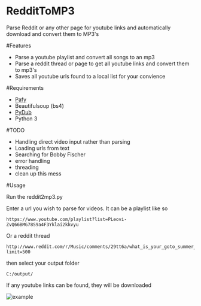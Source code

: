 RedditToMP3
===========

Parse Reddit or any other page for youtube links and automatically download and convert them to MP3's

#Features
* Parse a youtube playlist and convert all songs to an mp3
* Parse a reddit thread or page to get all youtube links and convert them to mp3's
* Saves all youtube urls found to a local list for your convience

#Requirements
* [Pafy](https://github.com/np1/pafy)
* Beautifulsoup (bs4)
* [PyDub](https://github.com/jiaaro/pydub)
* Python 3

#TODO

* Handling direct video input rather than parsing
* Loading urls from text
* Searching for Bobby Fischer
* error handling
* threading
* clean up this mess


#Usage

Run the reddit2mp3.py

Enter a url you wish to parse for videos. It can be a playlist like so 

```
https://www.youtube.com/playlist?list=PLeovi-ZvQ66BMG78S9a4F3Yklai2kkvyu
```
Or a reddit thread

```
http://www.reddit.com/r/Music/comments/29tt6a/what_is_your_goto_summer_driving_song/?limit=500
```

then select your output folder

```
C:/output/

```

If any youtube links can be found, they will be downloaded


![example](http://i.imgur.com/ystFKu2.gif)
